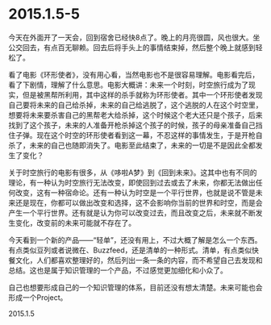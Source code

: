2015.1.5-5
===========

今天在外面开了一天会，回到宿舍已经快8点了。晚上的月亮很圆，风也很大。坐公交回去，有点百无聊赖。回去后将手头上的事情结束掉，然后整个晚上就感到轻松了。

看了电影《环形使者》，没有用心看，当然电影也不是很容易理解。电影看完后，看了下剧情，理解了什么意思。电影大概讲：未来一个时刻，时空旅行成为了现实，但是被黑帮所利用，其中这样的杀手就称为环形使者。其中一个环形使者发现自己要将未来的自己给杀掉，未来的自己给逃脱了，这个逃脱的人在这个时空里，想要将未来要杀害自己的黑帮老大给杀掉，这个时候这个老大还只是个孩子，后来找到了这个孩子，未来的人准备开枪杀掉这个孩子的时候，孩子的母亲准备自己挡住子弹。现在这个时空的环形使者看到这一幕，不忍这样的事情发生，于是开枪自杀了，未来的自己也随即消失了。电影至此结束了，未来的一切是不是因此全都发生了变化？

关于时空旅行的电影有很多，从《哆啦A梦》到《回到未来》。这其中也有不同的理论，有一种认为时空旅行无法改变，即使回到过去或去了未来，你都无法做出任何改变，这有一种宿命论。还有一种认为时空是一个平行世界，也就是说不管是未来还是现在，你都可以做出改变和选择，这不会影响你当前的世界和时空，而是会产生一个平行世界。还有就是认为你可以改变过去，而且改变之后，未来就不断发生变化，改变前的未来可能就不存在了。

今天看到一个新的产品——“轻单”，还没有用上，不过大概了解是怎么一个东西。有点类似豆列或者说微在、Buzzfeed，还是清单的一种形式。清单，有点类似快餐文化，人们都喜欢整理好的，然后列出一条一条的内容，而不希望自己去发现和总结。这也是属于知识管理的一个产品，不过感觉更加细化和小众了。

自己也想要形成自己的一个知识管理的体系，目前还没有想太清楚。未来可能也会形成一个Project。

2015.1.5